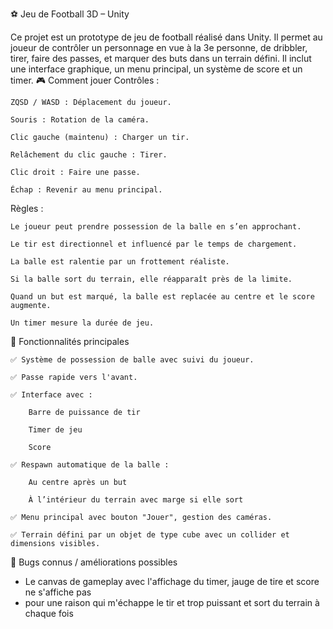 ⚽ Jeu de Football 3D – Unity

Ce projet est un prototype de jeu de football réalisé dans Unity. Il permet au joueur de contrôler un personnage en vue à la 3e personne, de dribbler, tirer, faire des passes, et marquer des buts dans un terrain défini. Il inclut une interface graphique, un menu principal, un système de score et un timer.
🎮 Comment jouer
Contrôles :

    ZQSD / WASD : Déplacement du joueur.

    Souris : Rotation de la caméra.

    Clic gauche (maintenu) : Charger un tir.

    Relâchement du clic gauche : Tirer.

    Clic droit : Faire une passe.

    Échap : Revenir au menu principal.

Règles :

    Le joueur peut prendre possession de la balle en s’en approchant.

    Le tir est directionnel et influencé par le temps de chargement.

    La balle est ralentie par un frottement réaliste.

    Si la balle sort du terrain, elle réapparaît près de la limite.

    Quand un but est marqué, la balle est replacée au centre et le score augmente.

    Un timer mesure la durée de jeu.

🧠 Fonctionnalités principales

    ✅ Système de possession de balle avec suivi du joueur.

    ✅ Passe rapide vers l'avant.

    ✅ Interface avec :

        Barre de puissance de tir

        Timer de jeu

        Score

    ✅ Respawn automatique de la balle :

        Au centre après un but

        À l’intérieur du terrain avec marge si elle sort

    ✅ Menu principal avec bouton "Jouer", gestion des caméras.

    ✅ Terrain défini par un objet de type cube avec un collider et dimensions visibles.

🧪 Bugs connus / améliorations possibles

- Le canvas de gameplay avec l'affichage du timer, jauge de tire et score ne s'affiche pas
- pour une raison qui m'échappe le tir et trop puissant et sort du terrain à chaque fois